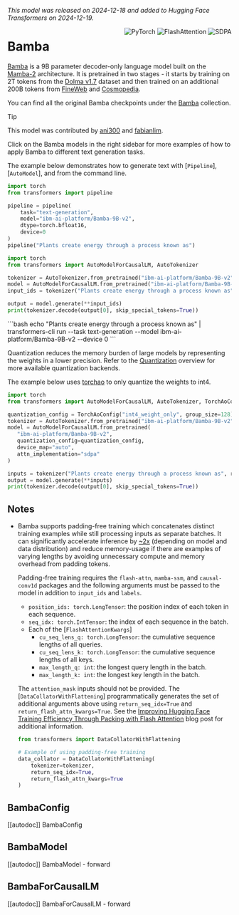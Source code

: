 <!--Copyright 2024 The HuggingFace Team. All rights reserved.

Licensed under the Apache License, Version 2.0 (the "License"); you may not use this file except in compliance with
the License. You may obtain a copy of the License at

http://www.apache.org/licenses/LICENSE-2.0

Unless required by applicable law or agreed to in writing, software distributed under the License is distributed on
an "AS IS" BASIS, WITHOUT WARRANTIES OR CONDITIONS OF ANY KIND, either express or implied. See the License for the
specific language governing permissions and limitations under the License.

⚠️ Note that this file is in Markdown but contain specific syntax for our doc-builder (similar to MDX) that may not be
rendered properly in your Markdown viewer.

-->
*This model was released on 2024-12-18 and added to Hugging Face Transformers on 2024-12-19.*

<div style="float: right;">
    <div class="flex flex-wrap space-x-1">
        <img alt="PyTorch" src="https://img.shields.io/badge/PyTorch-DE3412?style=flat&logo=pytorch&logoColor=white">
        <img alt="FlashAttention" src="https://img.shields.io/badge/%E2%9A%A1%EF%B8%8E%20FlashAttention-eae0c8?style=flat">
        <img alt="SDPA" src="https://img.shields.io/badge/SDPA-DE3412?style=flat&logo=pytorch&logoColor=white">
    </div>
</div>

# Bamba

[Bamba](https://huggingface.co/blog/bamba) is a 9B parameter decoder-only language model built on the [Mamba-2](./mamba2) architecture. It is pretrained in two stages - it starts by training on 2T tokens from the [Dolma v1.7](https://huggingface.co/datasets/allenai/dolma) dataset and then trained on an additional 200B tokens from [FineWeb](https://huggingface.co/datasets/HuggingFaceFW/fineweb) and [Cosmopedia](https://huggingface.co/datasets/HuggingFaceTB/cosmopedia).

You can find all the original Bamba checkpoints under the [Bamba](https://huggingface.co/collections/ibm-ai-platform/bamba-674f1388b9bbc98b413c7bab) collection.

> [!TIP]
> This model was contributed by [ani300](https://github.com/ani300) and [fabianlim](https://github.com/fabianlim).
>
> Click on the Bamba models in the right sidebar for more examples of how to apply Bamba to different text generation tasks.

The example below demonstrates how to generate text with [`Pipeline`], [`AutoModel`], and from the command line.

<hfoptions id="usage">
<hfoption id="Pipeline">

```python
import torch
from transformers import pipeline

pipeline = pipeline(
    task="text-generation",
    model="ibm-ai-platform/Bamba-9B-v2",
    dtype=torch.bfloat16,
    device=0
)
pipeline("Plants create energy through a process known as")
```

</hfoption>

<hfoption id="AutoModel">

```python
import torch
from transformers import AutoModelForCausalLM, AutoTokenizer

tokenizer = AutoTokenizer.from_pretrained("ibm-ai-platform/Bamba-9B-v2")
model = AutoModelForCausalLM.from_pretrained("ibm-ai-platform/Bamba-9B-v2", dtype=torch.bfloat16, device_map="auto", attn_implementation="sdpa")
input_ids = tokenizer("Plants create energy through a process known as", return_tensors="pt").to(model.device)

output = model.generate(**input_ids)
print(tokenizer.decode(output[0], skip_special_tokens=True))
```

</hfoption>

<hfoption id="transformers CLI">
```bash
echo "Plants create energy through a process known as" | transformers-cli run --task text-generation --model ibm-ai-platform/Bamba-9B-v2 --device 0
```
</hfoption>
</hfoptions>

Quantization reduces the memory burden of large models by representing the weights in a lower precision. Refer to the [Quantization](../quantization/overview) overview for more available quantization backends.

The example below uses [torchao](../quantization/torchao) to only quantize the weights to int4.

```python
import torch
from transformers import AutoModelForCausalLM, AutoTokenizer, TorchAoConfig

quantization_config = TorchAoConfig("int4_weight_only", group_size=128)
tokenizer = AutoTokenizer.from_pretrained("ibm-ai-platform/Bamba-9B-v2")
model = AutoModelForCausalLM.from_pretrained(
   "ibm-ai-platform/Bamba-9B-v2",
   quantization_config=quantization_config,
   device_map="auto",
   attn_implementation="sdpa"
)

inputs = tokenizer("Plants create energy through a process known as", return_tensors="pt").to(model.device)
output = model.generate(**inputs)
print(tokenizer.decode(output[0], skip_special_tokens=True))
```

## Notes

- Bamba supports padding-free training which concatenates distinct training examples while still processing inputs as separate batches. It can significantly accelerate inference by [~2x](https://github.com/huggingface/transformers/pull/35861#issue-2807873129) (depending on model and data distribution) and reduce memory-usage if there are examples of varying lengths by avoiding unnecessary compute and memory overhead from padding tokens.

  Padding-free training requires the `flash-attn`, `mamba-ssm`, and `causal-conv1d` packages and the following arguments must be passed to the model in addition to `input_ids` and `labels`.

  - `position_ids: torch.LongTensor`: the position index of each token in each sequence.
  - `seq_idx: torch.IntTensor`: the index of each sequence in the batch.
  - Each of the [`FlashAttentionKwargs`]
    - `cu_seq_lens_q: torch.LongTensor`: the cumulative sequence lengths of all queries.
    - `cu_seq_lens_k: torch.LongTensor`: the cumulative sequence lengths of all keys.
    - `max_length_q: int`: the longest query length in the batch.
    - `max_length_k: int`: the longest key length in the batch.

  The `attention_mask` inputs should not be provided. The [`DataCollatorWithFlattening`] programmatically generates the set of additional arguments above using `return_seq_idx=True` and `return_flash_attn_kwargs=True`. See the [Improving Hugging Face Training Efficiency Through Packing with Flash Attention](https://huggingface.co/blog/packing-with-FA2) blog post for additional information.

  ```python
  from transformers import DataCollatorWithFlattening

  # Example of using padding-free training
  data_collator = DataCollatorWithFlattening(
      tokenizer=tokenizer,
      return_seq_idx=True,
      return_flash_attn_kwargs=True
  )
  ```

## BambaConfig

[[autodoc]] BambaConfig

## BambaModel

[[autodoc]] BambaModel
    - forward

## BambaForCausalLM

[[autodoc]] BambaForCausalLM
    - forward
